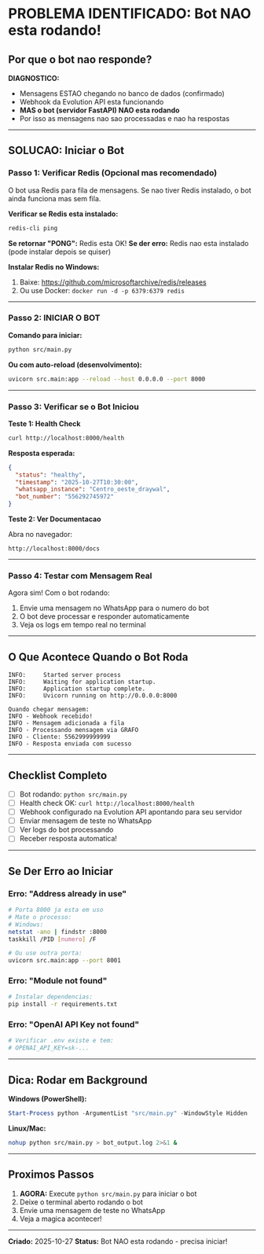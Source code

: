 # PROBLEMA IDENTIFICADO: Bot NAO esta rodando!

## Por que o bot nao responde?

**DIAGNOSTICO:**
- Mensagens ESTAO chegando no banco de dados (confirmado)
- Webhook da Evolution API esta funcionando
- **MAS o bot (servidor FastAPI) NAO esta rodando**
- Por isso as mensagens nao sao processadas e nao ha respostas

---

## SOLUCAO: Iniciar o Bot

### Passo 1: Verificar Redis (Opcional mas recomendado)

O bot usa Redis para fila de mensagens. Se nao tiver Redis instalado, o bot ainda funciona mas sem fila.

**Verificar se Redis esta instalado:**
```bash
redis-cli ping
```

**Se retornar "PONG":** Redis esta OK!
**Se der erro:** Redis nao esta instalado (pode instalar depois se quiser)

**Instalar Redis no Windows:**
1. Baixe: https://github.com/microsoftarchive/redis/releases
2. Ou use Docker: `docker run -d -p 6379:6379 redis`

---

### Passo 2: INICIAR O BOT

**Comando para iniciar:**
```bash
python src/main.py
```

**Ou com auto-reload (desenvolvimento):**
```bash
uvicorn src.main:app --reload --host 0.0.0.0 --port 8000
```

---

### Passo 3: Verificar se o Bot Iniciou

**Teste 1: Health Check**
```bash
curl http://localhost:8000/health
```

**Resposta esperada:**
```json
{
  "status": "healthy",
  "timestamp": "2025-10-27T10:30:00",
  "whatsapp_instance": "Centro_oeste_draywal",
  "bot_number": "556292745972"
}
```

**Teste 2: Ver Documentacao**

Abra no navegador:
```
http://localhost:8000/docs
```

---

### Passo 4: Testar com Mensagem Real

Agora sim! Com o bot rodando:

1. Envie uma mensagem no WhatsApp para o numero do bot
2. O bot deve processar e responder automaticamente
3. Veja os logs em tempo real no terminal

---

## O Que Acontece Quando o Bot Roda

```
INFO:     Started server process
INFO:     Waiting for application startup.
INFO:     Application startup complete.
INFO:     Uvicorn running on http://0.0.0.0:8000

Quando chegar mensagem:
INFO - Webhook recebido!
INFO - Mensagem adicionada a fila
INFO - Processando mensagem via GRAFO
INFO - Cliente: 5562999999999
INFO - Resposta enviada com sucesso
```

---

## Checklist Completo

- [ ] Bot rodando: `python src/main.py`
- [ ] Health check OK: `curl http://localhost:8000/health`
- [ ] Webhook configurado na Evolution API apontando para seu servidor
- [ ] Enviar mensagem de teste no WhatsApp
- [ ] Ver logs do bot processando
- [ ] Receber resposta automatica!

---

## Se Der Erro ao Iniciar

### Erro: "Address already in use"
```bash
# Porta 8000 ja esta em uso
# Mate o processo:
# Windows:
netstat -ano | findstr :8000
taskkill /PID [numero] /F

# Ou use outra porta:
uvicorn src.main:app --port 8001
```

### Erro: "Module not found"
```bash
# Instalar dependencias:
pip install -r requirements.txt
```

### Erro: "OpenAI API Key not found"
```bash
# Verificar .env existe e tem:
# OPENAI_API_KEY=sk-...
```

---

## Dica: Rodar em Background

**Windows (PowerShell):**
```powershell
Start-Process python -ArgumentList "src/main.py" -WindowStyle Hidden
```

**Linux/Mac:**
```bash
nohup python src/main.py > bot_output.log 2>&1 &
```

---

## Proximos Passos

1. **AGORA:** Execute `python src/main.py` para iniciar o bot
2. Deixe o terminal aberto rodando o bot
3. Envie uma mensagem de teste no WhatsApp
4. Veja a magica acontecer!

---

**Criado:** 2025-10-27
**Status:** Bot NAO esta rodando - precisa iniciar!
